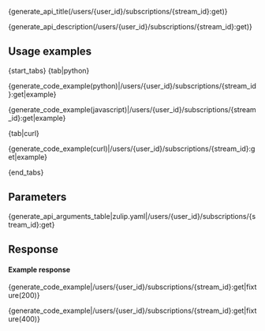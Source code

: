 {generate_api_title(/users/{user_id}/subscriptions/{stream_id}:get)}

{generate_api_description(/users/{user_id}/subscriptions/{stream_id}:get)}

## Usage examples

{start_tabs}
{tab|python}

{generate_code_example(python)|/users/{user_id}/subscriptions/{stream_id}:get|example}

{generate_code_example(javascript)|/users/{user_id}/subscriptions/{stream_id}:get|example}

{tab|curl}

{generate_code_example(curl)|/users/{user_id}/subscriptions/{stream_id}:get|example}

{end_tabs}

## Parameters

{generate_api_arguments_table|zulip.yaml|/users/{user_id}/subscriptions/{stream_id}:get}

## Response

#### Example response

{generate_code_example|/users/{user_id}/subscriptions/{stream_id}:get|fixture(200)}

{generate_code_example|/users/{user_id}/subscriptions/{stream_id}:get|fixture(400)}

